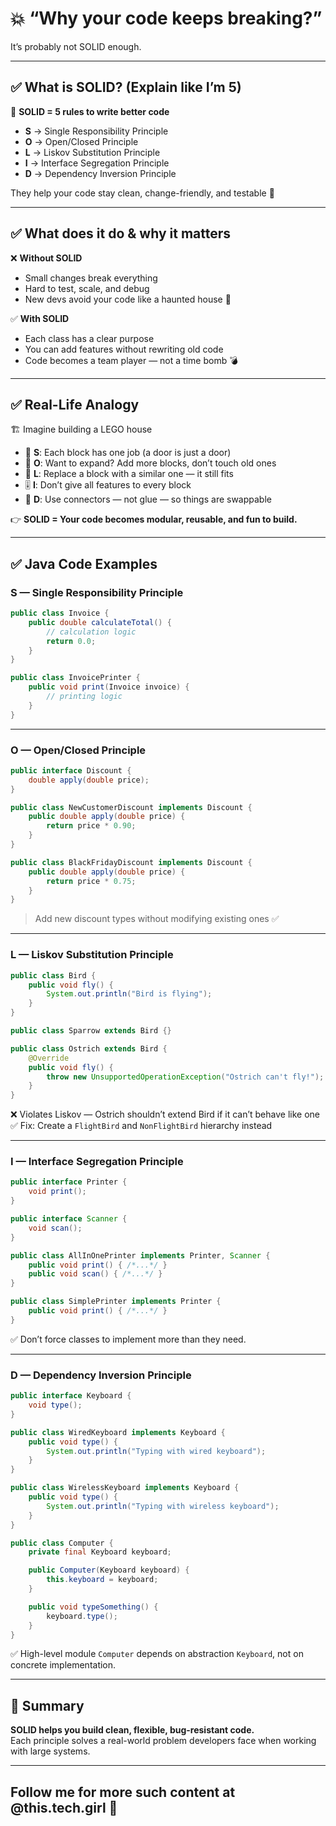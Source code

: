 # 💥 “Why your code keeps breaking?”  
It’s probably not SOLID enough.

---

## ✅ What is SOLID? (Explain like I’m 5)

📘 **SOLID = 5 rules to write better code**

- **S** → Single Responsibility Principle  
- **O** → Open/Closed Principle  
- **L** → Liskov Substitution Principle  
- **I** → Interface Segregation Principle  
- **D** → Dependency Inversion Principle

They help your code stay clean, change-friendly, and testable 🧼

---

## ✅ What does it do & why it matters

❌ **Without SOLID**  
- Small changes break everything  
- Hard to test, scale, and debug  
- New devs avoid your code like a haunted house 👻

✅ **With SOLID**  
- Each class has a clear purpose  
- You can add features without rewriting old code  
- Code becomes a team player — not a time bomb 💣

---

## ✅ Real-Life Analogy

🏗️ Imagine building a LEGO house  

- 🧱 **S**: Each block has one job (a door is just a door)  
- 🧩 **O**: Want to expand? Add more blocks, don’t touch old ones  
- 🔁 **L**: Replace a block with a similar one — it still fits  
- 🎚️ **I**: Don’t give all features to every block  
- 🔌 **D**: Use connectors — not glue — so things are swappable

👉 **SOLID = Your code becomes modular, reusable, and fun to build.**

---

## ✅ Java Code Examples

### S — Single Responsibility Principle

```java
public class Invoice {
    public double calculateTotal() {
        // calculation logic
        return 0.0;
    }
}

public class InvoicePrinter {
    public void print(Invoice invoice) {
        // printing logic
    }
}
```

---

### O — Open/Closed Principle

```java
public interface Discount {
    double apply(double price);
}

public class NewCustomerDiscount implements Discount {
    public double apply(double price) {
        return price * 0.90;
    }
}

public class BlackFridayDiscount implements Discount {
    public double apply(double price) {
        return price * 0.75;
    }
}
```

> Add new discount types without modifying existing ones ✅

---

### L — Liskov Substitution Principle

```java
public class Bird {
    public void fly() {
        System.out.println("Bird is flying");
    }
}

public class Sparrow extends Bird {}

public class Ostrich extends Bird {
    @Override
    public void fly() {
        throw new UnsupportedOperationException("Ostrich can't fly!");
    }
}
```

❌ Violates Liskov — Ostrich shouldn’t extend Bird if it can’t behave like one  
✅ Fix: Create a `FlightBird` and `NonFlightBird` hierarchy instead

---

### I — Interface Segregation Principle

```java
public interface Printer {
    void print();
}

public interface Scanner {
    void scan();
}

public class AllInOnePrinter implements Printer, Scanner {
    public void print() { /*...*/ }
    public void scan() { /*...*/ }
}

public class SimplePrinter implements Printer {
    public void print() { /*...*/ }
}
```

✅ Don’t force classes to implement more than they need.

---

### D — Dependency Inversion Principle

```java
public interface Keyboard {
    void type();
}

public class WiredKeyboard implements Keyboard {
    public void type() {
        System.out.println("Typing with wired keyboard");
    }
}

public class WirelessKeyboard implements Keyboard {
    public void type() {
        System.out.println("Typing with wireless keyboard");
    }
}

public class Computer {
    private final Keyboard keyboard;

    public Computer(Keyboard keyboard) {
        this.keyboard = keyboard;
    }

    public void typeSomething() {
        keyboard.type();
    }
}
```

✅ High-level module `Computer` depends on abstraction `Keyboard`, not on concrete implementation.

---

## 🧠 Summary

**SOLID helps you build clean, flexible, bug-resistant code.**  
Each principle solves a real-world problem developers face when working with large systems.

---

## Follow me for more such content at @this.tech.girl 📩
